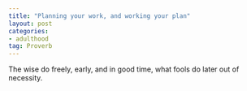 ```yaml
---
title: "Planning your work, and working your plan"
layout: post
categories:
- adulthood
tag: Proverb
---
```


The wise do freely, early, and in good time, what fools do later out of necessity.